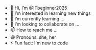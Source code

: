 - 👋 Hi, I’m @ITbeginner2025
- 👀 I’m interested in learning new things
- 🌱 I’m currently learning ...
- 💞️ I’m looking to collaborate on ...
- 📫 How to reach me ...
- 😄 Pronouns: she, her
- ⚡ Fun fact: I'm new to code 

<!---
ITbeginner2025/ITbeginner2025 is a ✨ special ✨ repository because its `README.md` (this file) appears on your GitHub profile.
You can click the Preview link to take a look at your changes.
--->
